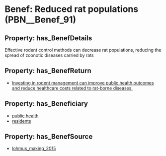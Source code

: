 # Benef: __Reduced rat populations__ (PBN__Benef_91)

## Property: has_BenefDetails

Effective rodent control methods can decrease rat populations, reducing the spread of zoonotic diseases carried by rats

## Property: has_BenefReturn

* [Investing in rodent management can improve public health outcomes and reduce healthcare costs related to rat-borne diseases.](../BenefReturn/PBN__BenefReturn_88)

## Property: has_Beneficiary

* [public health](../Stakeholder/PBN__Stakeholder_58)
* [residents](../Stakeholder/PBN__Stakeholder_59)

## Property: has_BenefSource

* [lohmus_making_2015](../Article/PBN__Article_20)

